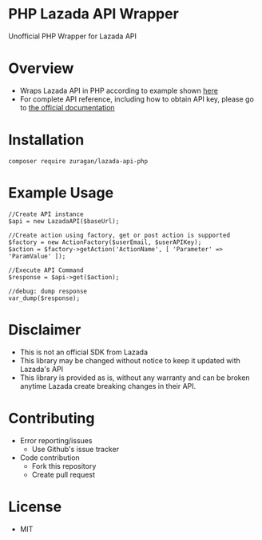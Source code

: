 # PHP Lazada API Wrapper

Unofficial PHP Wrapper for Lazada API

# Overview
* Wraps Lazada API in PHP according to example shown [here](https://lazada-sellercenter.readme.io/docs/signing-requests)
* For complete API reference, including how to obtain API key, please go to [the official documentation](https://lazada-sellercenter.readme.io)

# Installation
```
composer require zuragan/lazada-api-php
```

# Example Usage

```
//Create API instance
$api = new LazadaAPI($baseUrl);

//Create action using factory, get or post action is supported
$factory = new ActionFactory($userEmail, $userAPIKey);
$action = $factory->getAction('ActionName', [ 'Parameter' => 'ParamValue' ]);

//Execute API Command
$response = $api->get($action);

//debug: dump response
var_dump($response);
```

# Disclaimer
* This is not an official SDK from Lazada
* This library may be changed without notice to keep it updated with Lazada's API
* This library is provided as is, without any warranty and can be broken anytime Lazada create breaking changes in their API.

# Contributing
* Error reporting/issues
    * Use Github's issue tracker
* Code contribution
    * Fork this repository
    * Create pull request

# License
* MIT
